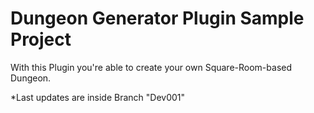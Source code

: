 # Dungeon Generator Plugin Sample Project

With this Plugin you're able to create your own Square-Room-based Dungeon.

*Last updates are inside Branch "Dev001"
